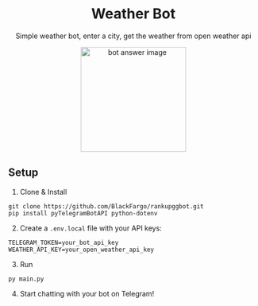 <h1 align="center">Weather Bot</h1>

<p align="center">
  Simple weather bot, enter a city, get the weather from open weather api
</p>

<p align="center">
<img width="212" height="211" alt="bot answer image" src="https://github.com/user-attachments/assets/38ab1221-30ca-4fba-a796-a8663d711fc0" />
</p>
<h2>Setup</h2>

1. Clone & Install

```
git clone https://github.com/BlackFargo/rankupggbot.git
pip install pyTelegramBotAPI python-dotenv
```

2. Create a `.env.local` file with your API keys:

```
TELEGRAM_TOKEN=your_bot_api_key
WEATHER_API_KEY=your_open_weather_api_key
```

3. Run

```
py main.py
```

4. Start chatting with your bot on Telegram!
